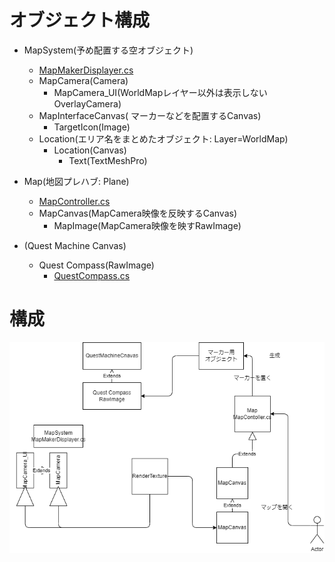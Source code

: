 # オブジェクト構成
- MapSystem(予め配置する空オブジェクト)
  - [MapMakerDisplayer.cs](./MapMakerDisplayer.cs)
  - MapCamera(Camera)
    - MapCamera_UI(WorldMapレイヤー以外は表示しないOverlayCamera)
  - MapInterfaceCanvas( マーカーなどを配置するCanvas)
    - TargetIcon(Image)
  - Location(エリア名をまとめたオブジェクト: Layer=WorldMap)
    - Location(Canvas)
      - Text(TextMeshPro)

- Map(地図プレハブ: Plane)
  - [MapController.cs](./MapController.cs)
  - MapCanvas(MapCamera映像を反映するCanvas)
    - MapImage(MapCamera映像を映すRawImage)

- (Quest Machine Canvas)
  - Quest Compass(RawImage)
    - [QuestCompass.cs](./QuestCompass.cs)

# 構成
![構成](./Mecanism.png)